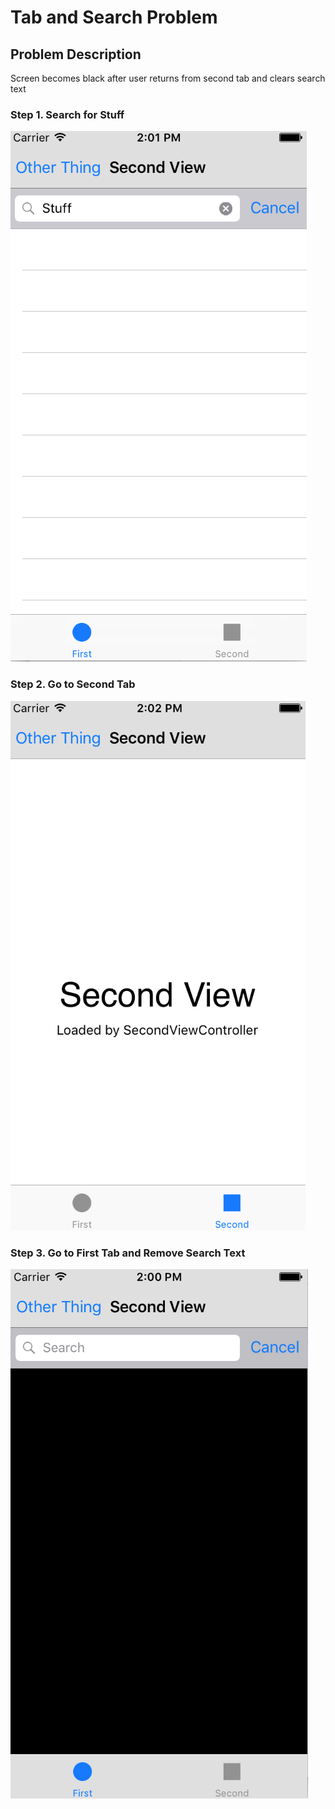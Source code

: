 # Tab and Search Problem

## Problem Description

Screen becomes black after user returns from second tab and clears search text

### Step 1. Search for Stuff

![Step 1](step1.png)

### Step 2. Go to Second Tab

![Step 1](step2.png)

### Step 3. Go to First Tab and Remove Search Text

![Step 1](step3.png)
